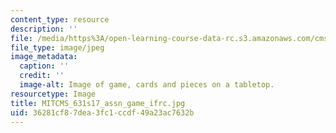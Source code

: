 ```yaml
---
content_type: resource
description: ''
file: /media/https%3A/open-learning-course-data-rc.s3.amazonaws.com/cms-631-data-storytelling-studio-climate-change-spring-2017/36281cf87dea3fc1ccdf49a23ac7632b_MITCMS_631s17_assn_game_ifrc.jpg
file_type: image/jpeg
image_metadata:
  caption: ''
  credit: ''
  image-alt: Image of game, cards and pieces on a tabletop.
resourcetype: Image
title: MITCMS_631s17_assn_game_ifrc.jpg
uid: 36281cf8-7dea-3fc1-ccdf-49a23ac7632b
---
```

